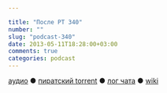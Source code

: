 ```yaml
---

title: "После РТ 340"
number: ""
slug: "podcast-340"
date: 2013-05-11T18:28:00+03:00
comments: true
categories: podcast
---
```

[аудио](http://cdn.radio-t.com/rt340post.mp3) ● [пиратский torrent](http://pirates.radio-t.com/torrents/rt340post.mp3.torrent) ● [лог чата](http://chat.radio-t.com/logs/radio-t-340.html) ● [wiki](http://wiki.radio-t.com/%D0%9F%D0%BE%D1%81%D0%BB%D0%B5_%D0%A0%D0%A2_340) <audio src="http://cdn.radio-t.com/rt340post.mp3" preload="none">
